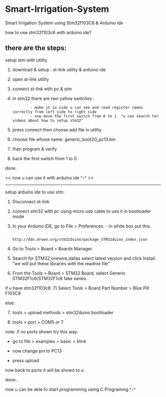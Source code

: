 # Smart-Irrigation-System
Smart Irrigation System using Stm32f103C6 &amp; Arduino ide


how to use stm32f103c6 with arduino ide?

there are the steps:
-----------------------------------------------------------------------------------
setup stm with utility

1) download & setup : st-link utility & arduino ide
2) open st-link utility 
3) connect st-link wtih pc & stm 

4) in stm32 there are two yallow switches : 
        
               - make it in side u can see and read register names correctly from left side to right side
               - now move the first switch from 0 to 1  "u can search for videos about how to setup stm32"
 
5) press connect then choose add file in utiltiy

6) choose file whose name: generic_boot20_pc13.bin

7) then program & verify

8) back the first switch from 1 to 0 


done.



<< now u can use it with arduino ide ^-^ >>


-----------------------------------------------------------------------------------
setup arduino ide to use stm:

1) Disconnect st-link
2) connect stm32 with pc using micro usb cable to use it in bootloader mode
3) In your Arduino IDE, go to File > Preferences.
              - in white box put this:

                        http://dan.drown.org/stm32duino/package_STM32duino_index.json
 
4) Go to Tools > Board > Boards Manager.

5) Search for STM32,onewire,dallas select latest version and click Install. 
"we will put these libraries with the readme file"

6) From the Tools > Board > STM32 Board, select Generic STM32F1c6/STM32F1c8 fake series.


if u have stm32f103c8:
7) Select Tools > Board Part Number > Blue Pill F103C8


else:

7) tools > upload methods > stm32duino bootloader

8) tools > port > COM5 or 7 

note: if no ports shown try this way:
- go to file > examples > basic > blink

- now change pin to PC13

- press upload 

now back to ports it will be shown to u


done.


now u can be able to start programming using C Programing ^-^
